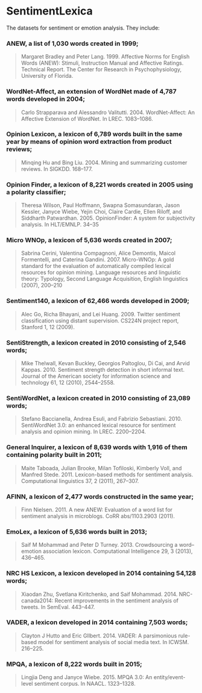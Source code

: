 # SentimentLexica

The datasets for sentiment or emotion analysis. They include:

### ANEW, a list of 1,030 words created in 1999; 

> Margaret Bradley and Peter Lang. 1999. Affective Norms for English Words (ANEW): Stimuli, Instruction Manual and Affective Ratings. Technical Report. The Center for Research in Psychophysiology, University of Florida.


### WordNet-Affect, an extension of WordNet made of 4,787 words developed in 2004; 

> Carlo Strapparava and Alessandro Valitutti. 2004. WordNet-Affect: An Affective Extension of WordNet. In LREC. 1083–1086.

### Opinion Lexicon, a lexicon of 6,789 words built in the same year by means of opinion word extraction from product reviews;  

> Minqing Hu and Bing Liu. 2004. Mining and summarizing customer reviews. In SIGKDD. 168–177.

### Opinion Finder, a lexicon of 8,221 words created in 2005 using a polarity classifier; 

> Theresa Wilson, Paul Hoffmann, Swapna Somasundaran, Jason Kessler, Janyce Wiebe, Yejin Choi, Claire Cardie, Ellen Riloff, and Siddharth Patwardhan. 2005. OpinionFinder: A system for subjectivity analysis.
> In HLT/EMNLP. 34–35

### Micro WNOp, a lexicon of 5,636 words created in 2007; 

> Sabrina Cerini, Valentina Compagnoni, Alice Demontis, Maicol Formentelli, and Caterina Gandini. 2007. Micro-WNOp: A gold standard for the evaluation of automatically compiled lexical resources for opinion mining. Language resources and linguistic theory: Typology, Second Language Acquisition, English linguistics (2007), 200–210

### Sentiment140, a lexicon of 62,466 words developed in 2009;

> Alec Go, Richa Bhayani, and Lei Huang. 2009. Twitter sentiment classification using distant supervision. CS224N project report, Stanford 1, 12 (2009).

### SentiStrength, a lexicon created in 2010 consisting of 2,546 words;

> Mike Thelwall, Kevan Buckley, Georgios Paltoglou, Di Cai, and Arvid Kappas. 2010. Sentiment strength detection in short informal text. Journal of the American society for information science and technology 61, 12 (2010), 2544–2558.

### SentiWordNet, a lexicon created in 2010 consisting of 23,089 words;

> Stefano Baccianella, Andrea Esuli, and Fabrizio Sebastiani. 2010. SentiWordNet 3.0: an enhanced lexical resource for sentiment analysis and opinion mining. In LREC. 2200–2204.

### General Inquirer, a lexicon of 8,639 words with 1,916 of them containing polarity built in 2011; 

>  Maite Taboada, Julian Brooke, Milan Tofiloski, Kimberly Voll, and Manfred Stede. 2011. Lexicon-based methods for sentiment analysis. Computational linguistics 37, 2 (2011), 267–307.

### AFINN, a lexicon of 2,477 words constructed in the same year;

> Finn Nielsen. 2011. A new ANEW: Evaluation of a word list for sentiment analysis in microblogs. CoRR abs/1103.2903 (2011).

### EmoLex, a lexicon of 5,636 words built in 2013; 

> Saif M Mohammad and Peter D Turney. 2013. Crowdsourcing a word–emotion association lexicon. Computational Intelligence 29, 3 (2013), 436–465.

### NRC HS Lexicon, a lexicon developed in 2014 containing 54,128  words; 

> Xiaodan Zhu, Svetlana Kiritchenko, and Saif Mohammad. 2014. NRC-canada2014: Recent improvements in the sentiment analysis of tweets. In SemEval. 443–447.

### VADER, a lexicon developed in 2014 containing 7,503 words; 

> Clayton J Hutto and Eric GIlbert. 2014. VADER: A parsimonious rule-based model for sentiment analysis of social media text. In ICWSM. 216–225.

### MPQA, a lexicon of 8,222 words built in 2015; 

> Lingjia Deng and Janyce Wiebe. 2015. MPQA 3.0: An entity/event-level sentiment corpus. In NAACL. 1323–1328.
